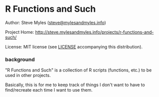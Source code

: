 # R Functions and Such

Author:  Steve Myles (steve@mylesandmyles.info)

Project Home:  http://steve.mylesandmyles.info/projects/r-functions-and-such/

License:  MIT license (see [LICENSE](https://github.com/scumdogsteev/R-functions-and-such/blob/master/LICENSE) accompanying this distribution).

### background

"R Functions and Such" is a collection of R scripts (functions, etc.) to be used in other projects.

Basically, this is for me to keep track of things I don't want to have to find/recreate each time I want to use them.
